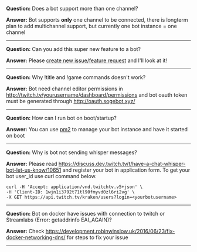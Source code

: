 **Question:** Does a bot support more than one channel?

**Answer:** Bot supports **only** one channel to be connected, there is longterm plan to add multichannel support, but currently one bot instance = one channel

***

**Question:** Can you add this super new feature to a bot?

**Answer:** Please [create new issue/feature request](https://github.com/sogebot/sogeBot/issues/new?labels=feature+request) and I'll look at it!

***

**Question:** Why !title and !game commands doesn't work?

**Answer:** Bot need channel editor permissions in http://twitch.tv/yourusername/dashboard/permissions and bot oauth token must be generated through http://oauth.sogebot.xyz/

***

**Question:** How can I run bot on boot/startup?

**Answer:** You can use [pm2](https://github.com/Unitech/pm2) to manage your bot instance and have it started on boot

***

**Question:** Why is bot not sending whisper messages?

**Answer:** Please read https://discuss.dev.twitch.tv/t/have-a-chat-whisper-bot-let-us-know/10651 and register your bot in application form. To get your bot user_id use curl command below.

    curl -H 'Accept: application/vnd.twitchtv.v5+json' \
    -H 'Client-ID: 1wjn1i3792t71tl90fmyvd0zl6ri2vg' \
    -X GET https://api.twitch.tv/kraken/users?login=<yourbotusername>

***

**Question:** Bot on docker have issues with connection to twitch or Streamlabs (Error: getaddrinfo EAI_AGAIN)?

**Answer:** Check https://development.robinwinslow.uk/2016/06/23/fix-docker-networking-dns/ for steps to fix your issue

***
